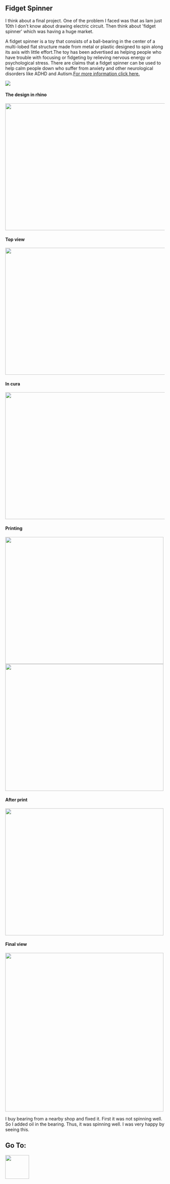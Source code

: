  ## Fidget Spinner
 
 I think about a final project. One of the problem I faced was that as Iam just 10th I don't know about drawing electric circuit. Then think about 'fidget spinner' which was having a huge market. 
 
 A fidget spinner is a toy that consists of a ball-bearing in the center of a multi-lobed flat structure made from metal or plastic designed to spin along its axis with little effort.The toy has been advertised as helping people who have trouble with focusing or fidgeting by relieving nervous energy or psychological stress. There are claims that a fidget spinner can be used to help calm people down who suffer from anxiety and other neurological disorders like ADHD and Autism.[For more information click here.](https://en.wikipedia.org/wiki/Fidget_spinner)
 
 <img src="https://shaheenhyderk.github.io/sp.jpeg">
 
 #### The design in rhino
 
 <img src="https://shaheenhyderk.github.io/r.jpg" width="600" height="400">
 
 #### Top view
 
 <img src="https://shaheenhyderk.github.io/rh.jpg" width="600" height="400">
 
 #### In cura
 
 <img src="https://shaheenhyderk.github.io/c.jpg" width="600" height="400">
 
 #### Printing
 
 <img src="https://shaheenhyderk.github.io/IMG_20170821_184232.jpg" width="500" height="400">
 
 <img src="https://shaheenhyderk.github.io/IMG_20170821_184238.jpg" width="500" height="400"> 
 
 #### After print
 
 <img src="https://shaheenhyderk.github.io/IMG_20170821_184554.jpg" width="500" height="400">
 
 #### Final view
 
 <img src="https://shaheenhyderk.github.io/IMG_20170821_203123.jpg" width="500" height="500"> 
 
 I buy bearing from a nearby shop and fixed it. First it was not spinning well. So I added oil in the bearing. Thus, it was spinning well. I was very happy by seeing this. 



 ## Go To:
 [<img src="http://shaheenhyderk.github.io/ho.png" width="75" height="75">](https://shaheenhyderk.github.io/)
